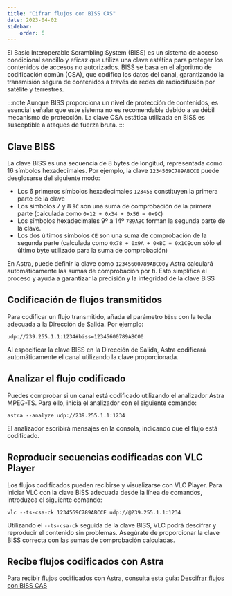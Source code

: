 ```yaml
---
title: "Cifrar flujos con BISS CAS"
date: 2023-04-02
sidebar:
    order: 6
---
```


El Basic Interoperable Scrambling System (BISS) es un sistema de acceso condicional sencillo y eficaz que utiliza una clave estática para proteger los contenidos de accesos no autorizados. BISS se basa en el algoritmo de codificación común (CSA), que codifica los datos del canal, garantizando la transmisión segura de contenidos a través de redes de radiodifusión por satélite y terrestres.

:::note
Aunque BISS proporciona un nivel de protección de contenidos, es esencial señalar que este sistema no es recomendable debido a su débil mecanismo de protección. La clave CSA estática utilizada en BISS es susceptible a ataques de fuerza bruta.
:::

## Clave BISS[](/es/astra/delivery/encrypt-streams-with-biss-cas#biss-key)

La clave BISS es una secuencia de 8 bytes de longitud, representada como 16 símbolos hexadecimales. Por ejemplo, la clave `1234569C789ABCCE` puede desglosarse del siguiente modo:

- Los 6 primeros símbolos hexadecimales `123456` constituyen la primera parte de la clave
- Los símbolos 7 y 8 `9C` son una suma de comprobación de la primera parte (calculada como `0x12 + 0x34 + 0x56 = 0x9C`)
- Los símbolos hexadecimales 9º a 14º `789ABC` forman la segunda parte de la clave.
- Los dos últimos símbolos `CE` son una suma de comprobación de la segunda parte (calculada como `0x78 + 0x9A + 0xBC = 0x1CE`con sólo el último byte utilizado para la suma de comprobación)

En Astra, puede definir la clave como `12345600789ABC00`y Astra calculará automáticamente las sumas de comprobación por ti. Esto simplifica el proceso y ayuda a garantizar la precisión y la integridad de la clave BISS

## Codificación de flujos transmitidos[](/es/astra/delivery/encrypt-streams-with-biss-cas#scrambling-transmitted-streams)

Para codificar un flujo transmitido, añada el parámetro `biss` con la tecla adecuada a la Dirección de Salida. Por ejemplo:

```
udp://239.255.1.1:1234#biss=12345600789ABC00
```

Al especificar la clave BISS en la Dirección de Salida, Astra codificará automáticamente el canal utilizando la clave proporcionada.

## Analizar el flujo codificado[](/es/astra/delivery/encrypt-streams-with-biss-cas#analyze-scrambled-stream)

Puedes comprobar si un canal está codificado utilizando el analizador Astra MPEG-TS. Para ello, inicia el analizador con el siguiente comando:

```
astra --analyze udp://239.255.1.1:1234
```

El analizador escribirá mensajes en la consola, indicando que el flujo está codificado.

## Reproducir secuencias codificadas con VLC Player[](/es/astra/delivery/encrypt-streams-with-biss-cas#play-scrambled-streams-with-vlc-player)

Los flujos codificados pueden recibirse y visualizarse con VLC Player. Para iniciar VLC con la clave BISS adecuada desde la línea de comandos, introduzca el siguiente comando:

```
vlc --ts-csa-ck 1234569C789ABCCE udp://@239.255.1.1:1234
```

Utilizando el `--ts-csa-ck` seguida de la clave BISS, VLC podrá descifrar y reproducir el contenido sin problemas. Asegúrate de proporcionar la clave BISS correcta con las sumas de comprobación calculadas.

## Recibe flujos codificados con Astra[](/es/astra/delivery/encrypt-streams-with-biss-cas#receive-scrambled-streams-with-astra)

Para recibir flujos codificados con Astra, consulta esta guía: [Descifrar flujos con BISS CAS](/es/astra/processing/decrypt-biss)
